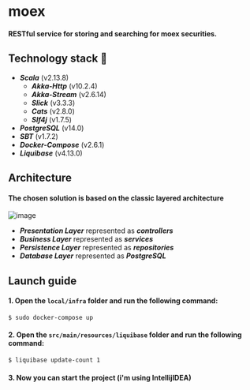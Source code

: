 # moex
#### RESTful service for storing and searching for moex securities.

## Technology stack :wrench:
* ***Scala*** (v2.13.8)
  - ***Akka-Http*** (v10.2.4)
  - ***Akka-Stream*** (v2.6.14)
  - ***Slick*** (v3.3.3)
  - ***Cats*** (v2.8.0)
  - ***Slf4j*** (v1.7.5)
* ***PostgreSQL*** (v14.0)
* ***SBT*** (v1.7.2)
* ***Docker-Compose*** (v2.6.1)
* ***Liquibase*** (v4.13.0)

## Architecture
#### The chosen solution is based on the classic layered architecture
![image](https://user-images.githubusercontent.com/56264511/194931012-43eae9f6-6a46-4cd8-ad66-b533f801228d.png)
- ***Presentation Layer*** represented as ***controllers***
- ***Business Layer*** represented as ***services***
- ***Persistence Layer*** represented as ***repositories***
- ***Database Layer*** represented as ***PostgreSQL***

## Launch guide
#### 1. Open the `local/infra` folder and run the following command:
```
$ sudo docker-compose up
```
#### 2. Open the `src/main/resources/liquibase` folder and run the following command:
```
$ liquibase update-count 1
```
#### 3. Now you can start the project (i'm using IntellijIDEA)
